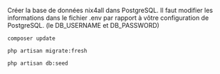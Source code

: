 
Créer la base de données nix4all dans PostgreSQL.
Il faut modifier les informations dans le fichier .env par rapport à vôtre configuration de PostgreSQL. (le DB_USERNAME et DB_PASSWORD)

`composer update`  

`php artisan migrate:fresh`  

`php artisan db:seed`